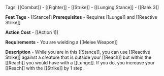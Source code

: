 Tags: [[Combat]] - [[Fighter]] - [[Strike]] - [[Lunging Stance]] - [[Rank 3]]

**Feat Tags** - [[Stance]]
**Prerequisites** - Requires [[Lunge]] and [[Reactive Strike]]

**Action Cost** - [[Action 1]]

**Requirements** - You are wielding a [[Melee Weapon]]

**Description** -  While you are in this [[Stance]], you can use [[Reactive Strike]] against a creature that is outside your [[Reach]] but within the [[Reach]] you would have with a [[Lunge]]. If you do, you increase your [[Reach]] with the [[Strike]] by 1 step.